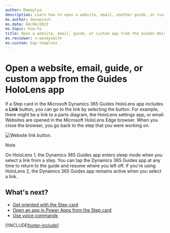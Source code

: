 ```yaml
---
author: Mamaylya
description: Learn how to open a website, email, another guide, or custom app from the Microsoft Dynamics 365 Guides HoloLens app.
ms.author: davepinch
ms.date: 04/04/2023
ms.topic: how-to
title: Open a website, email, guide, or custom app from the Guides HoloLens app
ms.reviewer: v-wendysmith
ms.custom: bap-template
---
```


# Open a website, email, guide, or custom app from the Guides HoloLens app

If a Step card in the Microsoft Dynamics 365 Guides HoloLens app includes a **Link** button, you can go to the link by selecting the button. For example, there might be a link to a parts diagram, the HoloLens settings app, or email. Websites are opened in the Microsoft HoloLens Edge browser. When you close the browser, you go back to the step that you were working on.

![Website link button.](media/website-link.jpg "Website link button")

> [!NOTE]
> On HoloLens 1, the Dynamics 365 Guides app enters sleep mode when you select a link from a step. You can tap the Dynamics 365 Guides app at any time to return to the guide and resume where you left off. If you're using HoloLens 2, the Dynamics 365 Guides app remains active when you select a link.

## What's next?

- [Get oriented with the Step card](operator-step-card-orientation.md)
- [Open an app in Power Apps from the Step card](operator-powerapps-link.md)
- [Use voice commands](voice-commands.md)

[!INCLUDE[footer-include](../includes/footer-banner.md)]
